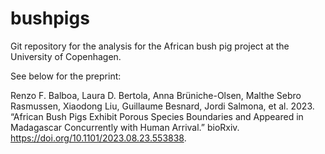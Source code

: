 # bushpigs

Git repository for the analysis for the African bush pig project at the University of Copenhagen.

See below for the preprint:

Renzo F. Balboa, Laura D. Bertola, Anna Brüniche-Olsen, Malthe Sebro Rasmussen, Xiaodong Liu, Guillaume Besnard, Jordi Salmona, et al. 2023. “African Bush Pigs Exhibit Porous Species Boundaries and Appeared in Madagascar Concurrently with Human Arrival.” bioRxiv. https://doi.org/10.1101/2023.08.23.553838.
